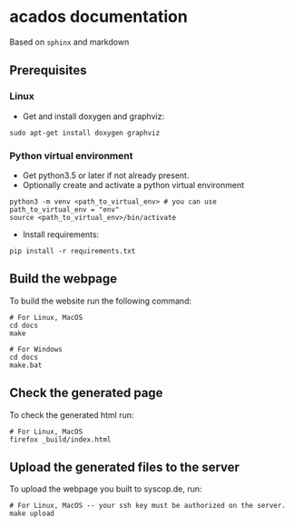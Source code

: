 # acados documentation

Based on `sphinx` and markdown


## Prerequisites

### Linux

* Get and install doxygen and graphviz:
```
sudo apt-get install doxygen graphviz
```

### Python virtual environment

* Get python3.5 or later if not already present.
* Optionally create and activate a python virtual environment
```
python3 -m venv <path_to_virtual_env> # you can use path_to_virtual_env = "env"
source <path_to_virtual_env>/bin/activate
```

* Install requirements:
```
pip install -r requirements.txt
```

## Build the webpage

To build the website run the following command:

```
# For Linux, MacOS
cd docs
make
```

```
# For Windows
cd docs
make.bat
```

## Check the generated page
To check the generated html run:
```
# For Linux, MacOS
firefox _build/index.html
```


## Upload the generated files to the server
To upload the webpage you built to syscop.de, run:
```
# For Linux, MacOS -- your ssh key must be authorized on the server.
make upload
```